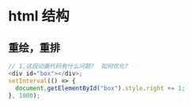 # html 结构

## 重绘，重排

```js
// 1.这段动画代码有什么问题?  如何优化?
<div id="box"></div>;
setInterval(() => {
  document.getElementById("box").style.right += 1;
}, 1000);
```
